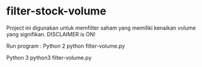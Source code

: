 # filter-stock-volume

Project ini digunakan untuk memfilter saham yang memiliki kenaikan volume yang signifikan. DISCLAIMER is ON!

Run program :
Python 2
python filter-volume.py

Python 3 
python3 filter-volume.py
